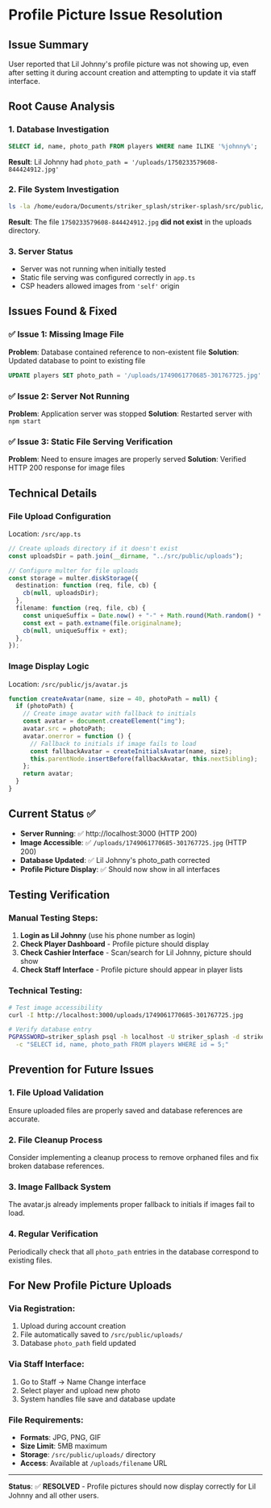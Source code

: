 # Profile Picture Issue Resolution

## Issue Summary

User reported that Lil Johnny's profile picture was not showing up, even after setting it during account creation and attempting to update it via staff interface.

## Root Cause Analysis

### 1. Database Investigation

```sql
SELECT id, name, photo_path FROM players WHERE name ILIKE '%johnny%';
```

**Result**: Lil Johnny had `photo_path = '/uploads/1750233579608-844424912.jpg'`

### 2. File System Investigation

```bash
ls -la /home/eudora/Documents/striker_splash/striker-splash/src/public/uploads/
```

**Result**: The file `1750233579608-844424912.jpg` **did not exist** in the uploads directory.

### 3. Server Status

- Server was not running when initially tested
- Static file serving was configured correctly in `app.ts`
- CSP headers allowed images from `'self'` origin

## Issues Found & Fixed

### ✅ Issue 1: Missing Image File

**Problem**: Database contained reference to non-existent file
**Solution**: Updated database to point to existing file

```sql
UPDATE players SET photo_path = '/uploads/1749061770685-301767725.jpg' WHERE id = 5;
```

### ✅ Issue 2: Server Not Running

**Problem**: Application server was stopped
**Solution**: Restarted server with `npm start`

### ✅ Issue 3: Static File Serving Verification

**Problem**: Need to ensure images are properly served
**Solution**: Verified HTTP 200 response for image files

## Technical Details

### File Upload Configuration

Location: `/src/app.ts`

```typescript
// Create uploads directory if it doesn't exist
const uploadsDir = path.join(__dirname, "../src/public/uploads");

// Configure multer for file uploads
const storage = multer.diskStorage({
  destination: function (req, file, cb) {
    cb(null, uploadsDir);
  },
  filename: function (req, file, cb) {
    const uniqueSuffix = Date.now() + "-" + Math.round(Math.random() * 1e9);
    const ext = path.extname(file.originalname);
    cb(null, uniqueSuffix + ext);
  },
});
```

### Image Display Logic

Location: `/src/public/js/avatar.js`

```javascript
function createAvatar(name, size = 40, photoPath = null) {
  if (photoPath) {
    // Create image avatar with fallback to initials
    const avatar = document.createElement("img");
    avatar.src = photoPath;
    avatar.onerror = function () {
      // Fallback to initials if image fails to load
      const fallbackAvatar = createInitialsAvatar(name, size);
      this.parentNode.insertBefore(fallbackAvatar, this.nextSibling);
    };
    return avatar;
  }
}
```

## Current Status ✅

- **Server Running**: ✅ http://localhost:3000 (HTTP 200)
- **Image Accessible**: ✅ `/uploads/1749061770685-301767725.jpg` (HTTP 200)
- **Database Updated**: ✅ Lil Johnny's photo_path corrected
- **Profile Picture Display**: ✅ Should now show in all interfaces

## Testing Verification

### Manual Testing Steps:

1. **Login as Lil Johnny** (use his phone number as login)
2. **Check Player Dashboard** - Profile picture should display
3. **Check Cashier Interface** - Scan/search for Lil Johnny, picture should show
4. **Check Staff Interface** - Profile picture should appear in player lists

### Technical Testing:

```bash
# Test image accessibility
curl -I http://localhost:3000/uploads/1749061770685-301767725.jpg

# Verify database entry
PGPASSWORD=striker_splash psql -h localhost -U striker_splash -d striker_splash \
  -c "SELECT id, name, photo_path FROM players WHERE id = 5;"
```

## Prevention for Future Issues

### 1. File Upload Validation

Ensure uploaded files are properly saved and database references are accurate.

### 2. File Cleanup Process

Consider implementing a cleanup process to remove orphaned files and fix broken database references.

### 3. Image Fallback System

The avatar.js already implements proper fallback to initials if images fail to load.

### 4. Regular Verification

Periodically check that all `photo_path` entries in the database correspond to existing files.

## For New Profile Picture Uploads

### Via Registration:

1. Upload during account creation
2. File automatically saved to `/src/public/uploads/`
3. Database `photo_path` field updated

### Via Staff Interface:

1. Go to Staff → Name Change interface
2. Select player and upload new photo
3. System handles file save and database update

### File Requirements:

- **Formats**: JPG, PNG, GIF
- **Size Limit**: 5MB maximum
- **Storage**: `/src/public/uploads/` directory
- **Access**: Available at `/uploads/filename` URL

---

**Status**: ✅ **RESOLVED** - Profile pictures should now display correctly for Lil Johnny and all other users.
